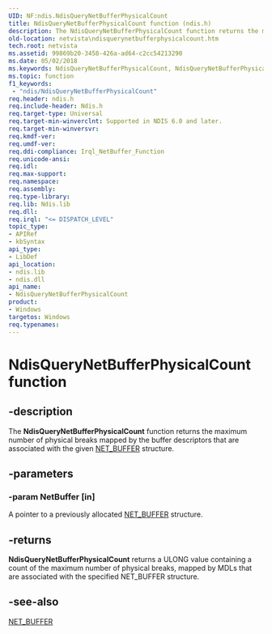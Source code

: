 ```yaml
---
UID: NF:ndis.NdisQueryNetBufferPhysicalCount
title: NdisQueryNetBufferPhysicalCount function (ndis.h)
description: The NdisQueryNetBufferPhysicalCount function returns the maximum number of physical breaks mapped by the buffer descriptors that are associated with the given NET_BUFFER structure.
old-location: netvista\ndisquerynetbufferphysicalcount.htm
tech.root: netvista
ms.assetid: 99869b20-3458-426a-ad64-c2cc54213290
ms.date: 05/02/2018
ms.keywords: NdisQueryNetBufferPhysicalCount, NdisQueryNetBufferPhysicalCount function [Network Drivers Starting with Windows Vista], ndis/NdisQueryNetBufferPhysicalCount, ndis_netbuf_functions_ref_d041f487-3273-402e-8726-d9a252b1dd45.xml, netvista.ndisquerynetbufferphysicalcount
ms.topic: function
f1_keywords:
 - "ndis/NdisQueryNetBufferPhysicalCount"
req.header: ndis.h
req.include-header: Ndis.h
req.target-type: Universal
req.target-min-winverclnt: Supported in NDIS 6.0 and later.
req.target-min-winversvr: 
req.kmdf-ver: 
req.umdf-ver: 
req.ddi-compliance: Irql_NetBuffer_Function
req.unicode-ansi: 
req.idl: 
req.max-support: 
req.namespace: 
req.assembly: 
req.type-library: 
req.lib: Ndis.lib
req.dll: 
req.irql: "<= DISPATCH_LEVEL"
topic_type:
- APIRef
- kbSyntax
api_type:
- LibDef
api_location:
- ndis.lib
- ndis.dll
api_name:
- NdisQueryNetBufferPhysicalCount
product:
- Windows
targetos: Windows
req.typenames: 
---
```


# NdisQueryNetBufferPhysicalCount function


## -description


The 
  <b>NdisQueryNetBufferPhysicalCount</b> function returns the maximum number of physical breaks mapped by the
  buffer descriptors that are associated with the given 
  <a href="https://docs.microsoft.com/windows-hardware/drivers/ddi/content/ndis/ns-ndis-_net_buffer">NET_BUFFER</a> structure.


## -parameters




### -param NetBuffer [in]

A pointer to a previously allocated 
     <a href="https://docs.microsoft.com/windows-hardware/drivers/ddi/content/ndis/ns-ndis-_net_buffer">NET_BUFFER</a> structure.


## -returns



<b>NdisQueryNetBufferPhysicalCount</b> returns a ULONG value containing a count of the maximum number of
     physical breaks, mapped by MDLs that are associated with the specified NET_BUFFER structure.




## -see-also




<a href="https://docs.microsoft.com/windows-hardware/drivers/ddi/content/ndis/ns-ndis-_net_buffer">NET_BUFFER</a>
 

 


